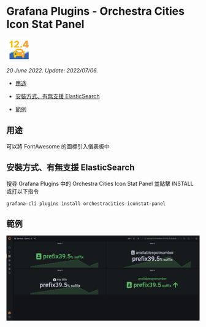 # Grafana Plugins - Orchestra Cities Icon Stat Panel 

![img](Orchestra_Cities_Icon_Stat_Panel_icon.png)

*20 June 2022. Update: 2022/07/06.*

* [用途](#use)

* [安裝方式、有無支援 ElasticSearch](#install)

* [範例](#example)

<h2 id="use">用途</h2>

可以將 FontAwesome 的圖標引入儀表板中

<h2 id="install">安裝方式、有無支援 ElasticSearch</h2>

搜尋 Grafana Plugins 中的 Orchestra Cities Icon Stat Panel 並點擊 INSTALL 或打以下指令

    grafana-cli plugins install orchestracities-iconstat-panel

<h2 id="example">範例</h2>

![img](Orchestra_Cities_Icon_Stat.png)

